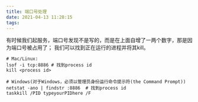 ```yaml
---
title: 端口号处理
date: 2021-04-13 11:28:15
tags:
---
```

有时候我们起服务，端口号发现不是写的，而是在上面自增了一两个数字，那是因为端口号被占用了；
我们可以找到正在运行的进程并将其kill。
```
# Mac/Linux: 
lsof -i tcp:8886 # 找到process id 
kill <process id>

# Windows(对于Windows，必须以管理员身份运行命令提示符(the Command Prompt))
netstat -ano | findstr :8886  # 找到process id 
taskkill /PID typeyourPIDhere /F
```